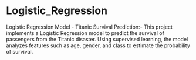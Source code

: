 # Logistic_Regression
Logistic Regression Model - Titanic Survival Prediction:- This project implements a Logistic Regression model to predict the survival of passengers from the Titanic disaster. Using supervised learning, the model analyzes features such as age, gender, and class to estimate the probability of survival.

